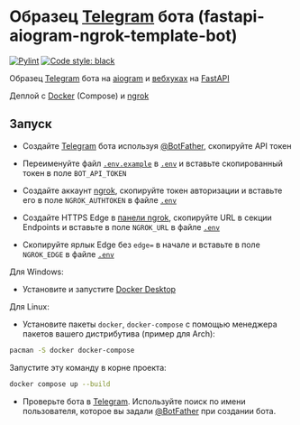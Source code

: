 # Образец [Telegram](https://telegram.org/) бота (fastapi-aiogram-ngrok-template-bot)

[![Pylint](https://github.com/amozebus/fastapi-aiogram-ngrok-template-bot/actions/workflows/pylint.yml/badge.svg)](https://github.com/amozebus/fastapi-aiogram-ngrok-template-bot/actions/workflows/pylint.yml) [![Code style: black](https://img.shields.io/badge/code%20style-black-000000.svg)](https://github.com/psf/black)

Образец [Telegram](https://telegram.org) бота на [aiogram](https://aiogram.dev) и [вебхуках](https://ru.wikipedia.org/wiki/Webhook) на [FastAPI](https://fastapi.tiangolo.com)

Деплой с [Docker](https://docker.com) (Compose) и [ngrok](https://ngrok.com)

## Запуск

- Создайте [Telegram](https://telegram.org) бота используя [@BotFather](https://t.me/BotFather), скопируйте API токен

- Переименуйте файл [`.env.example`](./.env.example) в [`.env`](./.env) и вставьте скопированный токен в поле `BOT_API_TOKEN`

- Создайте аккаунт [ngrok](https://ngrok.com), скопируйте токен авторизации и вставьте его в поле `NGROK_AUTHTOKEN` в файле [`.env`](./.env)

- Создайте HTTPS Edge в [панели ngrok](https://dashboard.ngrok.com/edges), скопируйте URL в секции Endpoints и вставьте в поле `NGROK_URL` в файле [`.env`](./.env)

- Скопируйте ярлык Edge без `edge=` в начале и вставьте в поле `NGROK_EDGE` в файле [`.env`](./.env)

Для Windows:

- Установите и запустите [Docker Desktop](https://docker.com)

Для Linux:

- Установите пакеты `docker`, `docker-compose` с помощью менеджера пакетов вашего дистрибутива (пример для Arch):

```sh
pacman -S docker docker-compose
```

Запустите эту команду в корне проекта:

```sh
docker compose up --build
```

- Проверьте бота в [Telegram](https://telegram.org). Используйте поиск по имени пользователя, которое вы задали [@BotFather](https://t.me/BotFather) при создании бота.
